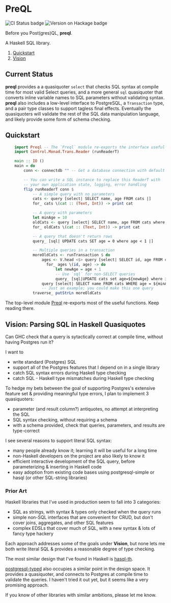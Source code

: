 # PreQL

![CI Status badge](https://github.com/bergey/preql/workflows/Haskell%20CI/badge.svg)
![Version on Hackage badge](https://img.shields.io/hackage/v/preql)

Before you Post(gres)QL, **preql**.

A Haskell SQL library.

1. [Quickstart](#quickstart)
2. [Vision](#vision-parsing-sql-in-haskell-quasiquotes)

## Current Status

**preql** provides a a quasiquoter `select` that checks SQL syntax at compile time for most valid
Select queries, and a more general `sql` quasiquoter that converts inline variable names to SQL
parameters without validating syntax.  **preql** also includes a low-level interface to PostgreSQL,
a `Transaction` type, and a pair type classes to support tagless final effects.  Eventually the
quasiquoters will validate the rest of the SQL data manipulation language, and likely provide some
form of schema checking.

## Quickstart

```haskell
    import Preql -- The `Preql` module re-exports the interface useful to typical applications.
    import Control.Monad.Trans.Reader (runReaderT)

    main :: IO ()
    main = do
        conn <- connectdb "" -- Get a database connection with default connection string

        -- You can write a SQL instance to replace this ReaderT with
        -- your own application state, logging, error handling
        flip runReaderT conn $
            -- A simple query with no parameters
            cats <- query [select| SELECT name, age FROM cats |]
            for_ cats \(cat :: (Text, Int)) -> print cat

            -- A query with parameters
            let minAge = 10
            oldCats <- query [select| SELECT name, age FROM cats where age > ${minAge}|]
            for_ oldCats \(cat :: (Text, Int)) -> print cat

            -- A query that doesn't return rows
            query_ [sql| UPDATE cats SET age = 0 where age < 1 |]

            -- Multiple queries in a transaction
            moreOldCats <- runTransaction $ do
                ages <- V.head <$> query [select| SELECT id, age FROM cats |]
                  for_ ages \(id, age) -> do
                      let newAge = age + 1
                      -- Use `sql` for non-SELECT queries
                      query_ [sql|UPDATE cats set age=${newAge} where id = ${id}|]
                query [select| SELECT name FROM cats WHERE age = ${minAge} |]
                -- Just an example; you could make this one query
            traverse_ putStrLn moreOldCats
```

The top-level module [Preql](http://hackage.haskell.org/package/preql/docs/Preql.html) re-exports most of the useful functions.  Keep reading there.

## Vision: Parsing SQL in Haskell Quasiquotes

Can GHC check that a query is sytactically correct at compile time, without having
Postgres run it?

I want to
- write standard (Postgres) SQL
- support all of the Postgres features that I depend on in a single library
- catch SQL syntax errors during Haskell type checking
- catch SQL - Haskell type mismatches during Haskell type checking

To hedge my bets between the goal of supporting Postgres's extensive feature set &
providing meaningful type errors, I plan to implement 3 quasiquoters:

- parameter (and result column?) antiquotes, no attempt at interpreting the SQL
- SQL syntax checking, without requiring a schema
- with a schema provided, check that queries, parameters, and results are type-correct

I see several reasons to support literal SQL syntax:
- many people already know it; learning it will be useful for a long time
- non-Haskell developers on the project are also likely to know it
- efficient interactive development of the SQL query, before parameterizing & inserting in Haskell code
- easy adoption from existing code bases using postgresql-simple or hasql (or other SQL-string libraries)

### Prior Art

Haskell libraries that I've used in production seem to fall into 3 categories:

- SQL as strings, with syntax & types only checked when the query runs
- simple non-SQL interfaces that are convenient for CRUD, but don't cover joins, aggregates, and other SQL features
- complex EDSLs that cover much of SQL, with a new syntax & lots of fancy type hackery

Each approach addresses some of the goals under **Vision**, but none lets me both write
literal SQL & provides a reasonable degree of type checking.

The most similar design that I've found in Haskell is
[hasql-th](http://hackage.haskell.org/package/hasql-th).

[postgresql-typed](https://hackage.haskell.org/package/postgresql-typed) also occupies a
similar point in the design space.  It provides a quasiquoter, and connects to Postgres at
compile time to validate the queries.  I haven't tried it out yet, but it seems like a
very promising approach.

If you know of other libraries with similar ambitions, please let me know.

